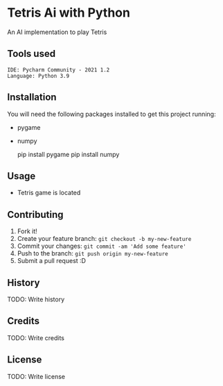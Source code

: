 # Tetris Ai with Python

An AI implementation to play Tetris

## Tools used

    IDE: Pycharm Community - 2021 1.2
    Language: Python 3.9

## Installation

You will need the following packages installed to get this project running:
* pygame 
* numpy


    pip install pygame
    pip install numpy
## Usage

* Tetris game is located 

## Contributing

1. Fork it!
2. Create your feature branch: `git checkout -b my-new-feature`
3. Commit your changes: `git commit -am 'Add some feature'`
4. Push to the branch: `git push origin my-new-feature`
5. Submit a pull request :D

## History

TODO: Write history

## Credits

TODO: Write credits

## License

TODO: Write license
